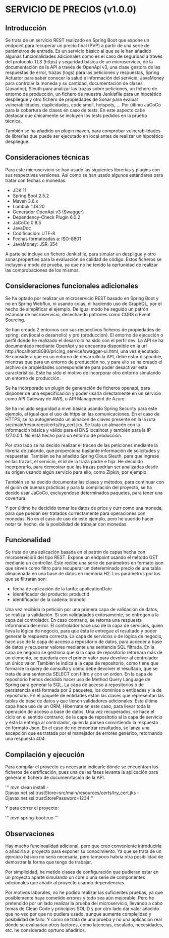 # SERVICIO DE PRECIOS (v1.0.0)

## Introducción

Se trata de un servicio REST realizado en Spring Boot que expone un endpoint para recuperar un precio final (PVP) a partir de una serie de parámetros de entrada. Es un servicio básico al que se le han añadido algunas funcionalidades adicionales como es el caso de seguridad a través del protocolo TLS (https) y seguridad básica de un microservicio, de la documentación de la API a través de OpenApi v3, una clase gestora de las respuestas de error, trazas (logs) para las peticiones y respuestas, Spring Actuator para saber conocer la salud e información del servicio, JavaMoney para controlar la moneda y su cantidad, documentación de clases (Javadoc), Sleuth para analizar las trazas sobre peticiones, un fichero de entorno de producción, un fichero de muestra Jenkisfile para un hipotético despliegue y otro fichero de propiedades de Sonar para evaluar vulnerabilidades, duplicidades, code smell, hotspots, ... Por último JaCoCo para la cobertura de clases en caso de tests. En este aspecto cabe destacar que únicamente se incluyen los tests pedidos en la prueba técnica.

También se ha añadido un plugin maven, para comprobar vulnerabilidades de librerías que puede ser ejecutado en local antes de realizar un hipotético despliegue.

## Consideraciones técnicas

Para este microservicio se han usado las siguientes librerías y plugins con sus respectivas versiones. Así como se han usado algunos estándares para tratar con fechas o monedas.

* JDK 11
* Spring Boot 2.5.2
* Maven 3.6.x
* Lombok 1.18.20
* Generador OpenApi v3 (Swagger)
* Dependency-Check Plugin 6.0.2
* JaCoCo 0.8.5
* JavaDoc
* Codificación: UTF-8
* Fechas formateadas a: ISO-8601
* JavaMoney: JSR-354

A parte se incluye un fichero Jenkisfile, para simular un despligue y otro sonar.properties para la evaluación de calidad de código. Estos ficheros se incluyen a modo de prueba, ya que no he tenido la oprtunidad de realizar las comprobaciones de los mismos.

## Consideraciones funcionales adicionales

Se ha optado por realizar un microservicio REST basado en Spring Boot y no en Spring Webflux, ni usando colas, ni haciendo uso de GraphQL, por el hecho de simplificar el ejemplo. De igual modo he seguido un patrón estándar de microservicio, desechando patrones como CQRS o Event Sourcing.

Se han creado 2 entornos con sus respectivos ficheros de propiedades de spring: dev(local o desarrollo) y prd (producción).
El entorno de ejecución o perfil donde he realizado el desarrollo ha sido con el perfil dev. La API se ha documentado mediante OpenApi y se encuentra disponible en la url http://localhost:8080/pricing_service/swagger-ui.html, una vez ejecutado. Se considera que en un entorno de desarrollo la API, debe estar disponible, mientras que para un entorno de producción no, y para ello se ha creado el archivo de propiedades correspondiente para poder desactivar esta característica. Este ha sido el motivo de incorporar otro entorno simulando un entorno de producción.

Se ha incorporado un plugin de generación de ficheros openapi, para disponer de una especificación y poder usarla directamente en un servicio como API Gateway de AWS, o API Management de Azure.

Se ha incluido seguridad a nivel básica usando Spring Security para este ejemplo, al igual que el uso de https en las comunicaciones. En el caso de HTTPS, se ha autogenerado un almacen de claves presente en la la ruta src/main/resources/certs/try_cert.jks. Se trata un almacén con la información básica y válido para el DNS localhost y también para la IP 127.0.0.1. No está hecho para un entorno de producción.

Por otro lado se ha decido realizar el traceo de las peticiones mediante la librería de zalando, que properciona bastante información de solicitudes y respuestas. También se ha añadido Spring Clous Sleuth, para que ingrese en las trazas, el servicio, el id de la traza padre e hija. He decidido incorporarlo, para demostrar que las trazas podrían ser analizadas desde su origen usando algún servicio para ello, como Zipkin, por ejemplo.

También se ha decido documentar las clases y métodos, para continuar con el guión de buenas prácticas y para la compilación del proyecto, se ha decido usar JaCoCo, excluyendose determinados paquetes, para tener una covertura.

Y por último he decidido tomar los datos de price y curr como una moneda, para que puedan ser tratados correctamente para operaciones con monedas. No es el caso de uso de este ejemplo, pero he querido hacer notar tal hecho, de la posibilidad de trabajar con monedas.

## Funcionalidad

Se trata de una aplicación basada en el patrón de capas hecha con microservicioS del tipo REST. Expone un endpoint usando el método GET mediante un controller. Éste recibe una serie de parámetros en formato json que sirven como filtro para recuperar un detereminado precio de una tabla almacenada en una base de datos en memoria H2. Los parámetros por los que se filtrarán son:

- fecha de aplicación de la tarifa: applicationDate
- identificador del producto:       productId
- identificador de la cadena:       brandId

Una vez recibida la petición por una primera capa de validación de datos, se realiza la validación. Si son validadados exitosamente, se entregan a la capa del controlador. En caso contrario, se retorna una respuesta informando del error. El controlador hace uso de la capa de servicios, quien lleva la lógica de negocio, para que ésta le entregue el resultado y poder generar la respuesta correcta. La capa de servicios o de lógica de negocio, hace uso de la capa de acceso a repositorio de datos, para acceder a base de datos y recuperar valores mediante una sentencia SQL filtrada. En la capa de negocio se gestiona que si la capa de repositorio retornara más de un elemento, se quedaría con el primer valor para devolver al controlador un único valor. También le indica a la capa de repositorio, como tiene que formarse la query de consulta y como debe devolver el resultado, que se trata de una sentencia SELECT con filtro y con un orden. En la capa de repositorio hemos decidido hacer uso de Method Query Language de Spring para generar la SQL. La capa de acceso a repositorios o de persistencia está formada por 2 paquetes, los dominios o entidades y la de repositorio. En el paquete de entidades están las clases que representan las tablas de base de datos y que tienen validadores adicionales. Esta última capa hace uso de un ORM, Hibernate en este caso, para llevar toda la operación de acceso a base de datos. Una vez recuperados, se hace el ciclo en el sentido contrario; de la capa de repositotio al la capa de servicio y ésta la entrega al controlador, quien la parsea convirtiendo la respuesta en formato Json. En el caso de no encontrar resultados, se lanza una excepción que es tratada por el manejador de errores genérico, retornando una respuesta 404.

## Compilación y ejecución

Para compilar el proyecto es necesario indicarle dónde se encuentran los ficheros de certificación, pues una de las fases levanta la aplicación para generar el fichero de documenrtación de la API.

'''
mvn clean install -Djavax.net.ssl.trustStore=src/main/resources/certs/try_cert.jks -Djavax.net.ssl.trustStorePassword=1234
'''

Y para correr el proyecto:

'''
mvn spring-boot:run
'''

## Observaciones
Hay mucho funcinoalidad adicional, pero que creo conveniente introducirla o añadirla al proyecto para exponer su conocimiento. Ya que se trata de un ejercicio básico no sería necesaria, pero tampoco habría otra posibilidad de demostrar la forma que tengo de trabajar.

Por simplicidad, he metido clases de configuración que pudieran estar en un proyecto aparte simulando un core o una serie de componentes adicionales que añadir al proyecto usando dependencias.

Por motivos laborales, no he podido realizar las suficientes pruebas, ya que posiblemente haya cometido errores y todo sea aún mejorable. Pero he pretendido por un lado realizar la prueba del microservicio, llevando a cabo temas de Clean Code y principios SOLID y por otro lado dar valor añadido que no veo por que no pudiera usado, aunque aumente complejidad y posibilidad de fallo. Y como se trata de una prueba y no una aplicación real dónde se evaluarían otros factores, como latencias, escalado, necesidades, etc. he considerado oprtuno añadirlos.
